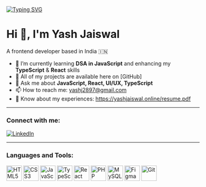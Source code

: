 [![Typing SVG](https://readme-typing-svg.demolab.com?font=Fira+Code&duration=2000&pause=5&color=1E924D&width=435&lines=Hello%2C+world!;I+am+Yash;A+frontend+developer)](https://git.io/typing-svg)
# Hi 👋, I'm Yash Jaiswal

A frontend developer based in India 🇮🇳

- 🌱 I’m currently learning **DSA in JavaScript** and enhancing my **TypeScript** & **React** skills  
- 💼 All of my projects are available here on [GitHub]
- 💬 Ask me about **JavaScript, React, UI/UX, TypeScript**  
- 📫 How to reach me: yashj2897@gmail.com  
- 📄 Know about my experiences: https://yashjaiswal.online/resume.pdf <!-- Replace # with actual resume link if you have one -->

---

### Connect with me:
[![LinkedIn](https://img.shields.io/badge/LinkedIn-0A66C2?style=for-the-badge&logo=linkedin&logoColor=white)](https://www.linkedin.com/in/yash-jaiswal001/)


---

### Languages and Tools:

<p align="left">
  <img src="https://cdn.jsdelivr.net/gh/devicons/devicon/icons/html5/html5-original.svg" alt="HTML5" width="40" height="40"/>
  <img src="https://cdn.jsdelivr.net/gh/devicons/devicon/icons/css3/css3-original.svg" alt="CSS3" width="40" height="40"/>
  <img src="https://cdn.jsdelivr.net/gh/devicons/devicon/icons/javascript/javascript-original.svg" alt="JavaScript" width="40" height="40"/>
  <img src="https://cdn.jsdelivr.net/gh/devicons/devicon/icons/typescript/typescript-original.svg" alt="TypeScript" width="40" height="40"/>
  <img src="https://cdn.jsdelivr.net/gh/devicons/devicon/icons/react/react-original.svg" alt="React" width="40" height="40"/>
  <img src="https://cdn.jsdelivr.net/gh/devicons/devicon/icons/php/php-original.svg" alt="PHP" width="40" height="40"/>
  <img src="https://cdn.jsdelivr.net/gh/devicons/devicon/icons/mysql/mysql-original.svg" alt="MySQL" width="40" height="40"/>
  <img src="https://cdn.jsdelivr.net/gh/devicons/devicon/icons/figma/figma-original.svg" alt="Figma" width="40" height="40"/>
  <img src="https://cdn.jsdelivr.net/gh/devicons/devicon/icons/git/git-original.svg" alt="Git" width="40" height="40"/>
</p>
